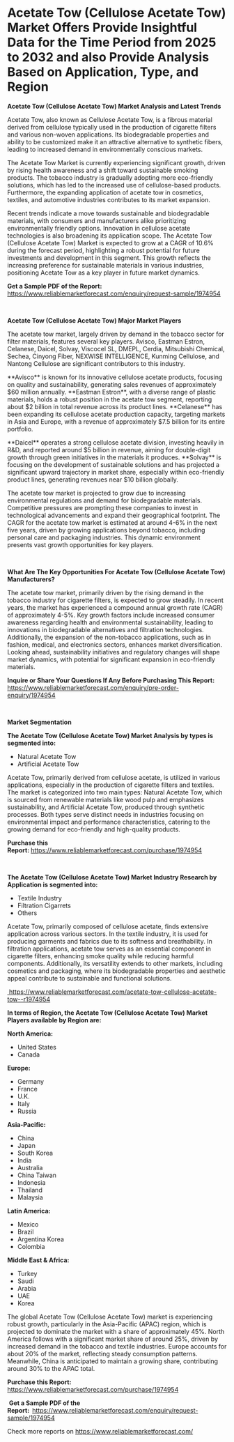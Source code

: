<p><h1>Acetate Tow (Cellulose Acetate Tow) Market Offers Provide Insightful Data for the Time Period from 2025 to 2032 and also Provide Analysis Based on Application, Type, and Region</h1></p><p><strong>Acetate Tow (Cellulose Acetate Tow) Market Analysis and Latest Trends</strong></p>
<p><p>Acetate Tow, also known as Cellulose Acetate Tow, is a fibrous material derived from cellulose typically used in the production of cigarette filters and various non-woven applications. Its biodegradable properties and ability to be customized make it an attractive alternative to synthetic fibers, leading to increased demand in environmentally conscious markets.</p><p>The Acetate Tow Market is currently experiencing significant growth, driven by rising health awareness and a shift toward sustainable smoking products. The tobacco industry is gradually adopting more eco-friendly solutions, which has led to the increased use of cellulose-based products. Furthermore, the expanding application of acetate tow in cosmetics, textiles, and automotive industries contributes to its market expansion.</p><p>Recent trends indicate a move towards sustainable and biodegradable materials, with consumers and manufacturers alike prioritizing environmentally friendly options. Innovation in cellulose acetate technologies is also broadening its application scope. The Acetate Tow (Cellulose Acetate Tow) Market is expected to grow at a CAGR of 10.6% during the forecast period, highlighting a robust potential for future investments and development in this segment. This growth reflects the increasing preference for sustainable materials in various industries, positioning Acetate Tow as a key player in future market dynamics.</p></p>
<p><strong>Get a Sample PDF of the Report:&nbsp;</strong> <a href="https://www.reliablemarketforecast.com/enquiry/request-sample/1974954?utm_campaign=2219&utm_medium=2&utm_source=Github&utm_content=ia&utm_term=13022025&utm_id=acetate-tow-cellulose-acetate-tow">https://www.reliablemarketforecast.com/enquiry/request-sample/1974954</a></p>
<p>&nbsp;</p>
<p><strong>Acetate Tow (Cellulose Acetate Tow) Major Market Players</strong></p>
<p><p>The acetate tow market, largely driven by demand in the tobacco sector for filter materials, features several key players. Avisco, Eastman Estron, Celanese, Daicel, Solvay, Viscocel SL, DMEPL, Cerdia, Mitsubishi Chemical, Sechea, Cinyong Fiber, NEXWISE INTELLIGENCE, Kunming Cellulose, and Nantong Cellulose are significant contributors to this industry. </p><p>**Avisco** is known for its innovative cellulose acetate products, focusing on quality and sustainability, generating sales revenues of approximately $60 million annually. **Eastman Estron**, with a diverse range of plastic materials, holds a robust position in the acetate tow segment, reporting about $2 billion in total revenue across its product lines. **Celanese** has been expanding its cellulose acetate production capacity, targeting markets in Asia and Europe, with a revenue of approximately $7.5 billion for its entire portfolio. </p><p>**Daicel** operates a strong cellulose acetate division, investing heavily in R&D, and reported around $5 billion in revenue, aiming for double-digit growth through green initiatives in the materials it produces. **Solvay** is focusing on the development of sustainable solutions and has projected a significant upward trajectory in market share, especially within eco-friendly product lines, generating revenues near $10 billion globally.</p><p>The acetate tow market is projected to grow due to increasing environmental regulations and demand for biodegradable materials. Competitive pressures are prompting these companies to invest in technological advancements and expand their geographical footprint. The CAGR for the acetate tow market is estimated at around 4-6% in the next five years, driven by growing applications beyond tobacco, including personal care and packaging industries. This dynamic environment presents vast growth opportunities for key players.</p></p>
<p>&nbsp;</p>
<p><strong>What Are The Key Opportunities For Acetate Tow (Cellulose Acetate Tow) Manufacturers?</strong></p>
<p><p>The acetate tow market, primarily driven by the rising demand in the tobacco industry for cigarette filters, is expected to grow steadily. In recent years, the market has experienced a compound annual growth rate (CAGR) of approximately 4-5%. Key growth factors include increased consumer awareness regarding health and environmental sustainability, leading to innovations in biodegradable alternatives and filtration technologies. Additionally, the expansion of the non-tobacco applications, such as in fashion, medical, and electronics sectors, enhances market diversification. Looking ahead, sustainability initiatives and regulatory changes will shape market dynamics, with potential for significant expansion in eco-friendly materials.</p></p>
<p><strong>Inquire or Share Your Questions If Any Before Purchasing This Report:</strong> <a href="https://www.reliablemarketforecast.com/enquiry/pre-order-enquiry/1974954?utm_campaign=2219&utm_medium=2&utm_source=Github&utm_content=ia&utm_term=13022025&utm_id=acetate-tow-cellulose-acetate-tow">https://www.reliablemarketforecast.com/enquiry/pre-order-enquiry/1974954</a></p>
<p>&nbsp;</p>
<p><strong>Market Segmentation</strong></p>
<p><strong>The Acetate Tow (Cellulose Acetate Tow) Market Analysis by types is segmented into:</strong></p>
<p><ul><li>Natural Acetate Tow</li><li>Artificial Acetate Tow</li></ul></p>
<p><p>Acetate Tow, primarily derived from cellulose acetate, is utilized in various applications, especially in the production of cigarette filters and textiles. The market is categorized into two main types: Natural Acetate Tow, which is sourced from renewable materials like wood pulp and emphasizes sustainability, and Artificial Acetate Tow, produced through synthetic processes. Both types serve distinct needs in industries focusing on environmental impact and performance characteristics, catering to the growing demand for eco-friendly and high-quality products.</p></p>
<p><strong>Purchase this Report:&nbsp;</strong><a href="https://www.reliablemarketforecast.com/purchase/1974954?utm_campaign=2219&utm_medium=2&utm_source=Github&utm_content=ia&utm_term=13022025&utm_id=acetate-tow-cellulose-acetate-tow">https://www.reliablemarketforecast.com/purchase/1974954</a></p>
<p>&nbsp;</p>
<p><strong>The Acetate Tow (Cellulose Acetate Tow) Market Industry Research by Application is segmented into:</strong></p>
<p><ul><li>Textile Industry</li><li>Filtration Cigarrets</li><li>Others</li></ul></p>
<p><p>Acetate Tow, primarily composed of cellulose acetate, finds extensive application across various sectors. In the textile industry, it is used for producing garments and fabrics due to its softness and breathability. In filtration applications, acetate tow serves as an essential component in cigarette filters, enhancing smoke quality while reducing harmful components. Additionally, its versatility extends to other markets, including cosmetics and packaging, where its biodegradable properties and aesthetic appeal contribute to sustainable and functional solutions.</p></p>
<p><a href="https://www.reliablemarketforecast.com/acetate-tow-cellulose-acetate-tow--r1974954?utm_campaign=2219&utm_medium=2&utm_source=Github&utm_content=ia&utm_term=13022025&utm_id=acetate-tow-cellulose-acetate-tow">&nbsp;https://www.reliablemarketforecast.com/acetate-tow-cellulose-acetate-tow--r1974954</a></p>
<p><strong>In terms of Region, the Acetate Tow (Cellulose Acetate Tow) Market Players available by Region are:</strong></p>
<p>
    <p> <strong> North America: </strong>
        <ul>
            <li>United States</li>
            <li>Canada</li>
        </ul>
        </p> 
    <p> <strong> Europe: </strong>
        <ul>
            <li>Germany</li>
            <li>France</li>
            <li>U.K.</li>
            <li>Italy</li>
            <li>Russia</li>
        </ul>
        </p> 
    <p> <strong> Asia-Pacific: </strong>
        <ul>
            <li>China</li>
            <li>Japan</li>
            <li>South Korea</li>
            <li>India</li>
            <li>Australia</li>
            <li>China Taiwan</li>
            <li>Indonesia</li>
            <li>Thailand</li>
            <li>Malaysia</li>
        </ul>
        </p> 
    <p> <strong> Latin America: </strong>
        <ul>
            <li>Mexico</li>
            <li>Brazil</li>
            <li>Argentina Korea</li>
            <li>Colombia</li>
        </ul>
        </p> 
    <p> <strong> Middle East & Africa: </strong>
        <ul>
            <li>Turkey</li>
            <li>Saudi</li>
            <li>Arabia</li>
            <li>UAE</li>
            <li>Korea</li>
        </ul>
    </p>
    </p>
<p><p>The global Acetate Tow (Cellulose Acetate Tow) market is experiencing robust growth, particularly in the Asia-Pacific (APAC) region, which is projected to dominate the market with a share of approximately 45%. North America follows with a significant market share of around 25%, driven by increased demand in the tobacco and textile industries. Europe accounts for about 20% of the market, reflecting steady consumption patterns. Meanwhile, China is anticipated to maintain a growing share, contributing around 30% to the APAC total.</p></p>
<p><strong>Purchase this Report: </strong><a href="https://www.reliablemarketforecast.com/purchase/1974954?utm_campaign=2219&utm_medium=2&utm_source=Github&utm_content=ia&utm_term=13022025&utm_id=acetate-tow-cellulose-acetate-tow">https://www.reliablemarketforecast.com/purchase/1974954</a></p>
<p>&nbsp;<strong>Get a Sample PDF of the Report:&nbsp;&nbsp;</strong><a href="https://www.reliablemarketforecast.com/enquiry/request-sample/1974954?utm_campaign=2219&utm_medium=2&utm_source=Github&utm_content=ia&utm_term=13022025&utm_id=acetate-tow-cellulose-acetate-tow">https://www.reliablemarketforecast.com/enquiry/request-sample/1974954</a></p>
<p><strong></strong></p>
<p>Check more reports on <a href="https://www.reliablemarketforecast.com/?utm_campaign=2219&utm_medium=2&utm_source=Github&utm_content=ia&utm_term=13022025&utm_id=acetate-tow-cellulose-acetate-tow">https://www.reliablemarketforecast.com/</a></p>